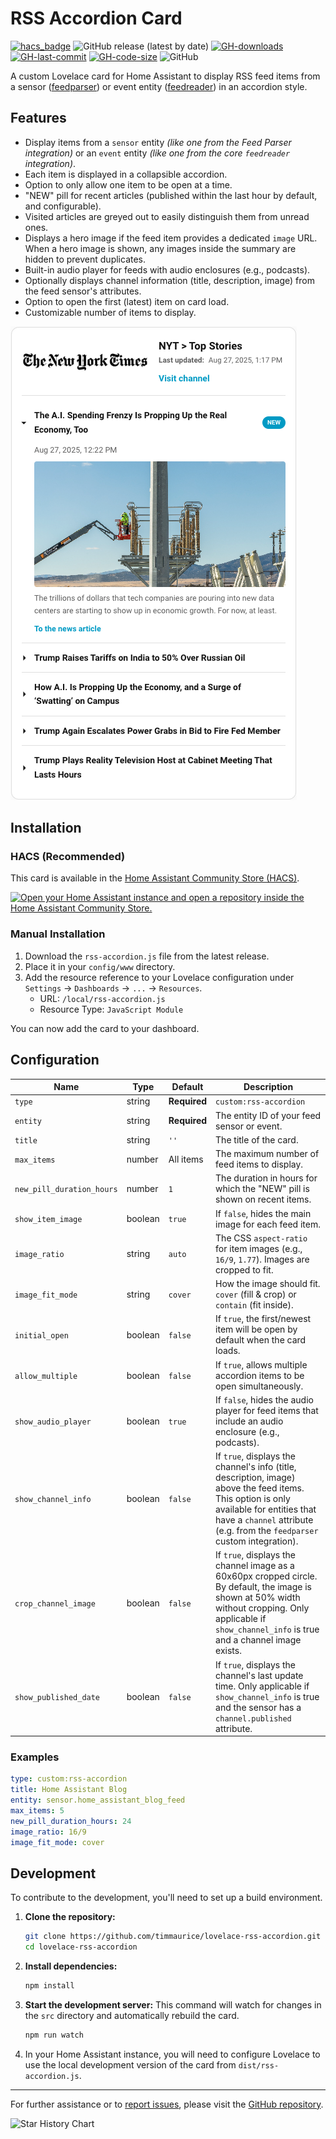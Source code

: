 # RSS Accordion Card

[![hacs_badge](https://img.shields.io/badge/HACS-Custom-41BDF5.svg?style=flat-square)](https://github.com/hacs/integration)
![GitHub release (latest by date)](https://img.shields.io/github/v/release/timmaurice/lovelace-rss-accordion?style=flat-square)
[![GH-downloads](https://img.shields.io/github/downloads/timmaurice/lovelace-rss-accordion/total?style=flat-square)](https://github.com/timmaurice/lovelace-rss-accordion/releases)
[![GH-last-commit](https://img.shields.io/github/last-commit/timmaurice/lovelace-rss-accordion.svg?style=flat-square)](https://github.com/timmaurice/lovelace-rss-accordion/commits/master)
[![GH-code-size](https://img.shields.io/github/languages/code-size/timmaurice/lovelace-rss-accordion.svg?style=flat-square)](https://github.com/timmaurice/lovelace-rss-accordion)
![GitHub](https://img.shields.io/github/license/timmaurice/lovelace-rss-accordion?style=flat-square)

A custom Lovelace card for Home Assistant to display RSS feed items from a sensor ([feedparser](https://github.com/custom-components/feedparser)) or event entity ([feedreader](https://www.home-assistant.io/integrations/feedreader/)) in an accordion style.

## Features

- Display items from a `sensor` entity _(like one from the Feed Parser integration)_ or an `event` entity _(like one from the core `feedreader` integration)_.
- Each item is displayed in a collapsible accordion.
- Option to only allow one item to be open at a time.
- "NEW" pill for recent articles (published within the last hour by default, and configurable).
- Visited articles are greyed out to easily distinguish them from unread ones.
- Displays a hero image if the feed item provides a dedicated `image` URL. When a hero image is shown, any images inside the summary are hidden to prevent duplicates.
- Built-in audio player for feeds with audio enclosures (e.g., podcasts).
- Optionally displays channel information (title, description, image) from the feed sensor's attributes.
- Option to open the first (latest) item on card load.
- Customizable number of items to display.

![RSS Accordion Card Screenshot](https://raw.githubusercontent.com/timmaurice/lovelace-rss-accordion/main/screenshot.png)

## Installation

### HACS (Recommended)

This card is available in the [Home Assistant Community Store (HACS)](https://hacs.xyz/).

<a href="https://my.home-assistant.io/redirect/hacs_repository/?owner=timmaurice&repository=lovelace-rss-accordion&category=plugin" target="_blank" rel="noreferrer noopener"><img src="https://my.home-assistant.io/badges/hacs_repository.svg" alt="Open your Home Assistant instance and open a repository inside the Home Assistant Community Store." /></a>

### Manual Installation

1.  Download the `rss-accordion.js` file from the latest release.
2.  Place it in your `config/www` directory.
3.  Add the resource reference to your Lovelace configuration under `Settings` -> `Dashboards` -> `...` -> `Resources`.
    - URL: `/local/rss-accordion.js`
    - Resource Type: `JavaScript Module`

You can now add the card to your dashboard.

## Configuration

| Name                      | Type    | Default      | Description                                                                                                                                                                                                          |
| ------------------------- | ------- | ------------ | -------------------------------------------------------------------------------------------------------------------------------------------------------------------------------------------------------------------- |
| `type`                    | string  | **Required** | `custom:rss-accordion`                                                                                                                                                                                               |
| `entity`                  | string  | **Required** | The entity ID of your feed sensor or event.                                                                                                                                                                          |
| `title`                   | string  | `''`         | The title of the card.                                                                                                                                                                                               |
| `max_items`               | number  | All items    | The maximum number of feed items to display.                                                                                                                                                                         |
| `new_pill_duration_hours` | number  | `1`          | The duration in hours for which the "NEW" pill is shown on recent items.                                                                                                                                             |
| `show_item_image`         | boolean | `true`       | If `false`, hides the main image for each feed item.                                                                                                                                                                 |
| `image_ratio`             | string  | `auto`       | The CSS `aspect-ratio` for item images (e.g., `16/9`, `1.77`). Images are cropped to fit.                                                                                                                            |
| `image_fit_mode`          | string  | `cover`      | How the image should fit. `cover` (fill & crop) or `contain` (fit inside).                                                                                                                                           |
| `initial_open`            | boolean | `false`      | If `true`, the first/newest item will be open by default when the card loads.                                                                                                                                        |
| `allow_multiple`          | boolean | `false`      | If `true`, allows multiple accordion items to be open simultaneously.                                                                                                                                                |
| `show_audio_player`       | boolean | `true`       | If `false`, hides the audio player for feed items that include an audio enclosure (e.g., podcasts).                                                                                                                  |
| `show_channel_info`       | boolean | `false`      | If `true`, displays the channel's info (title, description, image) above the feed items. This option is only available for entities that have a `channel` attribute (e.g. from the `feedparser` custom integration). |
| `crop_channel_image`      | boolean | `false`      | If `true`, displays the channel image as a 60x60px cropped circle. By default, the image is shown at 50% width without cropping. Only applicable if `show_channel_info` is true and a channel image exists.          |
| `show_published_date`     | boolean | `false`      | If `true`, displays the channel's last update time. Only applicable if `show_channel_info` is true and the sensor has a `channel.published` attribute.                                                               |

### Examples

```yaml
type: custom:rss-accordion
title: Home Assistant Blog
entity: sensor.home_assistant_blog_feed
max_items: 5
new_pill_duration_hours: 24
image_ratio: 16/9
image_fit_mode: cover
```

## Development

To contribute to the development, you'll need to set up a build environment.

1.  **Clone the repository:**

    ```bash
    git clone https://github.com/timmaurice/lovelace-rss-accordion.git
    cd lovelace-rss-accordion
    ```

2.  **Install dependencies:**

    ```bash
    npm install
    ```

3.  **Start the development server:**
    This command will watch for changes in the `src` directory and automatically rebuild the card.

    ```bash
    npm run watch
    ```

4.  In your Home Assistant instance, you will need to configure Lovelace to use the local development version of the card from `dist/rss-accordion.js`.

---

For further assistance or to [report issues](https://github.com/timmaurice/lovelace-rss-accordion/issues), please visit the [GitHub repository](https://github.com/timmaurice/lovelace-rss-accordion).

![Star History Chart](https://api.star-history.com/svg?repos=timmaurice/lovelace-rss-accordion&type=Date)
